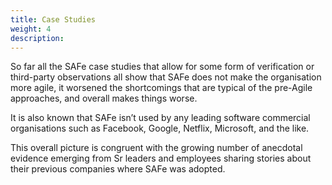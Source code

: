 ```yaml
---
title: Case Studies
weight: 4
description: 
---
```


So far all the SAFe case studies that allow for some form of verification or third-party observations all show that SAFe does not make the organisation more agile, it worsened the shortcomings that are typical of the pre-Agile approaches, and overall makes things worse.

It is also known that SAFe isn’t used by any leading software commercial organisations such as Facebook, Google, Netflix, Microsoft, and the like.

This overall picture is congruent with the growing number of anecdotal evidence emerging from Sr leaders and employees sharing stories about their previous companies where SAFe was adopted. 



